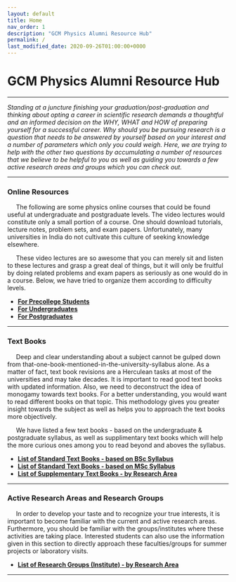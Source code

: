 ```yaml
---
layout: default
title: Home
nav_order: 1
description: "GCM Physics Alumni Resource Hub"
permalink: /
last_modified_date: 2020-09-26T01:00:00+0000
---
```

# GCM Physics Alumni Resource Hub
---
*Standing at a juncture finishing your graduation/post-graduation and thinking about opting a career in scientific research demands a thoughtful and an informed decision on the WHY, WHAT and HOW of preparing yourself for a successful career. Why should you be pursuing research is a question that needs to be answered by yourself based on your interest and a number of parameters which only you could weigh. Here, we are trying to help with the other two questions by accumulating a number of resources that we believe to be helpful to you as well as guiding you towards a few active research areas and groups which you can check out.*

--- 
### Online Resources
&nbsp;&nbsp;&nbsp;&nbsp;
The following are some physics online courses that could be found useful at undergraduate and postgraduate levels. The video lectures would constitute only a small portion of a course. One should download tutorials, lecture notes, problem sets, and exam papers. Unfortunately, many universities in India do not cultivate this culture of seeking knowledge elsewhere.

&nbsp;&nbsp;&nbsp;&nbsp;
These video lectures are so awesome that you can merely sit and listen to these lectures and grasp a great deal of things, but it will only be fruitful by doing related problems and exam papers as seriously as one would do in a course. Below, we have tried to organize them according to difficulty levels.
- [**For Precollege Students**](https://gcmphysalum.github.io/posts/precollge-materials)
- [**For Undergraduates**](https://gcmphysalum.github.io/posts/ug-materials)
- [**For Postgraduates**](https://gcmphysalum.github.io/posts/pg-materials)
---
### Text Books
&nbsp;&nbsp;&nbsp;&nbsp;
Deep and clear understanding about a subject cannot be gulped down from that-one-book-mentioned-in-the-university-syllabus alone. As a matter of fact, text book revisions are a Herculean tasks at most of the universities and may take decades. It is important to read good text books with updated information. Also, we need to deconstruct the idea of monogamy towards text books. For a better understanding, you would want to read different books on that topic. This methodology gives you greater insight towards the subject as well as helps you to approach the text books more objectively.

&nbsp;&nbsp;&nbsp;&nbsp;
We have listed a few text books - based on the undergraduate & postgraduate syllabus, as well as supplimentary text books which will help the more curious ones among you to read beyond and aboves the syllabus.

- [**List of Standard Text Books - based on BSc Syllabus**](https://gcmphysalum.github.io/posts/text-books/)
- [**List of Standard Text Books - based on MSc Syllabus**](https://gcmphysalum.github.io/posts/text-books/)
- [**List of Supplementary Text Books - by Research Area**](https://gcmphysalum.github.io/posts/text-books)
---
### Active Research Areas and Research Groups
&nbsp;&nbsp;&nbsp;&nbsp;
In order to develop your taste and to recognize your true interests, it is important to become familiar with the current and active research areas. Furthermore, you should be familiar with the groups/institutes where these activities are taking place. Interested students can also use the information given in this section to directly approach these faculties/groups for summer projects or laboratory visits.
- [**List of Research Groups (Institute) - by Research Area**](https://gcmphysalum.github.io/posts/research-groups)

---

